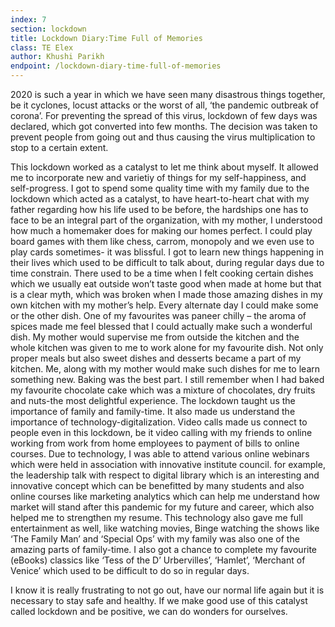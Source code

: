 ```yaml
---
index: 7
section: lockdown
title: Lockdown Diary:Time Full of Memories
class: TE Elex
author: Khushi Parikh
endpoint: /lockdown-diary-time-full-of-memories
---
```


2020 is such a year in which we have seen many disastrous things together, be it cyclones, locust attacks or the worst of all, ‘the pandemic outbreak of corona’. For preventing the spread of this virus, lockdown of few days was declared, which got converted into few months. The decision was taken to prevent people from going out and thus causing the virus multiplication to stop to a certain extent.

This lockdown worked as a catalyst to let me think about myself. It allowed me to incorporate new and varietiy of things for my self-happiness, and self-progress. I got to spend some quality time with my family due to the lockdown which acted as a catalyst, to have heart-to-heart chat with my father regarding how his life used to be before, the hardships one has to face to be an integral part of the organization, with my mother, I understood how much a homemaker does for making our homes perfect. I could play board games with them like chess, carrom, monopoly and we even use to play cards sometimes- it was blissful. I got to learn new things happening in their lives which used to be difficult to talk about, during regular days due to time constrain. There used to be a time when I felt cooking certain dishes which we usually eat outside won’t taste good when made at home but that is a clear myth, which was broken when I made those amazing dishes in my own kitchen with my mother’s help. Every alternate day I could make some or the other dish. One of my favourites was paneer chilly – the aroma of spices made me feel blessed that I could actually make such a wonderful dish. My mother would supervise me from outside the kitchen and the whole kitchen was given to me to work alone for my favourite dish. Not only proper meals but also sweet dishes and desserts became a part of my kitchen. Me, along with my mother would make such dishes for me to learn something new. Baking was the best part. I still remember when I had baked my favourite chocolate cake which was a mixture of chocolates, dry fruits and nuts-the most delightful experience. The lockdown taught us the importance of family and family-time. It also made us understand the importance of technology-digitalization. Video calls made us connect to people even in this lockdown, be it video calling with my friends to online working from work from home employees to payment of bills to online courses. Due to technology, I was able to attend various online webinars which were held in association with innovative institute council. for example, the leadership talk with respect to digital library which is an interesting and innovative concept which can be benefitted by many students and also online courses like marketing analytics which can help me understand how market will stand after this pandemic for my future and career, which also helped me to strengthen my resume. This technology also gave me full entertainment as well, like watching movies, Binge watching the shows like ‘The Family Man’ and ‘Special Ops’ with my family was also one of the amazing parts of family-time. I also got a chance to complete my favourite (eBooks) classics like ‘Tess of the D’ Urbervilles’, ‘Hamlet’, ‘Merchant of Venice’ which used to be difficult to do so in regular days.

I know it is really frustrating to not go out, have our normal life again but it is necessary to stay safe and healthy. If we make good use of this catalyst called lockdown and be positive, we can do wonders for ourselves.

